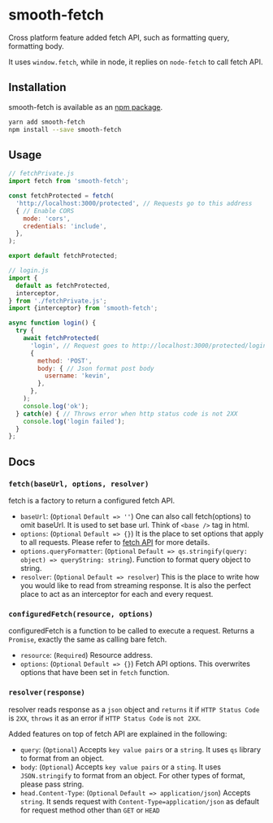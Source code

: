 # smooth-fetch
Cross platform feature added fetch API, such as formatting query, formatting body.

It uses `window.fetch`, while in node, it replies on `node-fetch` to call fetch API.

## Installation

smooth-fetch is available as an [npm package](https://www.npmjs.com/package/smooth-fetch).

```sh
yarn add smooth-fetch
npm install --save smooth-fetch
```

## Usage

```javascript
// fetchPrivate.js
import fetch from 'smooth-fetch';

const fetchProtected = fetch(
  'http://localhost:3000/protected', // Requests go to this address
  { // Enable CORS
    mode: 'cors',
    credentials: 'include',
  },
);

export default fetchProtected;
```

```javascript
// login.js
import {
  default as fetchProtected,
  interceptor,
} from './fetchPrivate.js';
import {interceptor} from 'smooth-fetch';

async function login() {
  try {
    await fetchProtected(
      'login', // Request goes to http://localhost:3000/protected/login
      {
        method: 'POST',
        body: { // Json format post body
          username: 'kevin',
        },
      },
    );
    console.log('ok');
  } catch(e) { // Throws error when http status code is not 2XX
    console.log('login failed');
  }
};
```

## Docs

### `fetch(baseUrl, options, resolver)`

fetch is a factory to return a configured fetch API.

- `baseUrl`: (`Optional` `Default => ''`) One can also call fetch(options) to omit baseUrl. It is used to set base url. Think of `<base />` tag in html.
- `options`: (`Optional` `Default => {}`) It is the place to set options that apply to all requests. Please refer to [fetch API](https://developer.mozilla.org/en-US/docs/Web/API/WindowOrWorkerGlobalScope/fetch) for more details.
- `options.queryFormatter`: (`Optional` `Default => qs.stringify(query: object) => queryString: string`). Function to format query object to string.
- `resolver`: (`Optional` `Default => resolver`) This is the place to write how you would like to read from streaming response. It is also the perfect place to act as an interceptor for each and every request.

### `configuredFetch(resource, options)`

configuredFetch is a function to be called to execute a request. Returns a `Promise`, exactly the same as calling bare fetch.

- `resource`: (`Required`) Resource address.
- `options`: (`Optional` `Default => {}`) Fetch API options. This overwrites options that have been set in `fetch` function.

### `resolver(response)`

resolver reads response as a `json` object and `returns` it if `HTTP Status Code` is `2XX`, `throws` it as an error if `HTTP Status Code` is `not 2XX`.

Added features on top of fetch API are explained in the following:

- `query`: (`Optional`) Accepts `key value pairs` or a `string`. It uses `qs` library to format from an object.
- `body`: (`Optional`) Accepts `key value pairs` or a `sting`. It uses  `JSON.stringify` to format from an object. For other types of format, please pass string.
- `head.Content-Type`: (`Optional` `Default => application/json`) Accepts `string`. It sends request with `Content-Type=application/json` as default for request method other than `GET` or `HEAD`